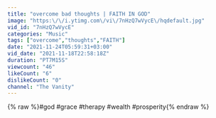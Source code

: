 ```yaml
---
title: "overcome bad thoughts | FAITH IN GOD"
image: "https:\/\/i.ytimg.com\/vi\/7nHzQ7wVycE\/hqdefault.jpg"
vid_id: "7nHzQ7wVycE"
categories: "Music"
tags: ["overcome","thoughts","FAITH"]
date: "2021-11-24T05:59:31+03:00"
vid_date: "2021-11-18T22:58:18Z"
duration: "PT7M15S"
viewcount: "46"
likeCount: "6"
dislikeCount: "0"
channel: "The Vanity"
---
```

{% raw %}#god #grace #therapy #wealth #prosperity{% endraw %}
